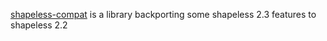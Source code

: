[shapeless-compat](https://github.com/alexarchambault/shapeless-compat) is a library backporting some shapeless 2.3 features to shapeless 2.2

